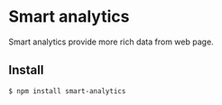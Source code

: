 # Smart analytics
Smart analytics provide more rich data from web page.

## Install
```bash
$ npm install smart-analytics
```

